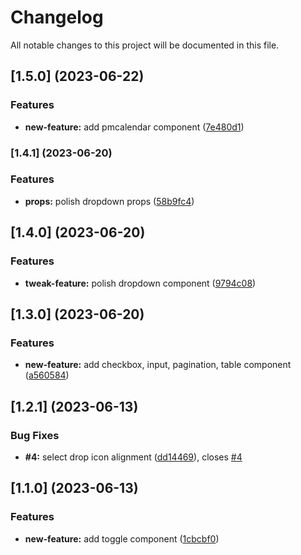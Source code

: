 # Changelog

All notable changes to this project will be documented in this file.

## [1.5.0] (2023-06-22)


### Features

* **new-feature:** add pmcalendar component ([7e480d1](https://github.com/syyclops/syylibjs/commit/7e480d19916837940cb7288369e5bf36712c454c))

### [1.4.1] (2023-06-20)


### Features

* **props:** polish dropdown props ([58b9fc4](https://github.com/syyclops/syylibjs/commit/58b9fc4e158f3b58df87aef1a7037b6597b4aafc))

## [1.4.0] (2023-06-20)

### Features

* **tweak-feature:** polish dropdown component ([9794c08](https://github.com/syyclops/syylibjs/commit/9794c0890e36aa937a462659f390d779abf57431))

## [1.3.0] (2023-06-20)

### Features

* **new-feature:** add checkbox, input, pagination, table component ([a560584](https://github.com/syyclops/syylibjs/commit/a560584b41457c461da3e4367239aa80c72795b1))

## [1.2.1] (2023-06-13)


### Bug Fixes

* **#4:** select drop icon alignment ([dd14469](https://github.com/syyclops/syylibjs/commit/dd144695e04d7690f813686bc03d051a0c1eb06c)), closes [#4](https://github.com/syyclops/syylibjs/issues/4)

## [1.1.0] (2023-06-13)


### Features

* **new-feature:** add toggle component ([1cbcbf0](https://github.com/syyclops/syylibjs/commit/1cbcbf0882ee8da0de825db3724d16b62f43209d))
